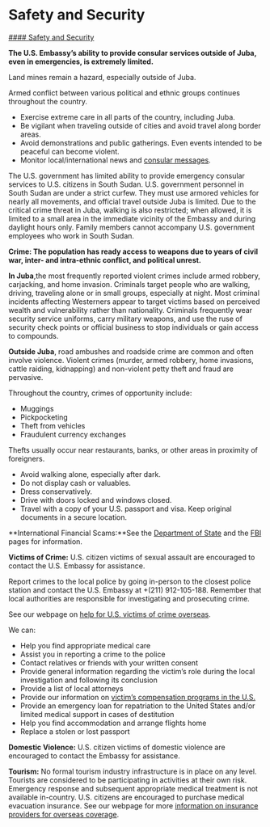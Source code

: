 # Safety and Security

[#### Safety and Security](javascript:void(0); "Safety and Security")

**The U.S. Embassy’s ability to provide consular services outside of Juba, even in emergencies, is extremely limited.**

Land mines remain a hazard, especially outside of Juba.

Armed conflict between various political and ethnic groups continues throughout the country.

* Exercise extreme care in all parts of the country, including Juba.
* Be vigilant when traveling outside of cities and avoid travel along border areas.
* Avoid demonstrations and public gatherings. Even events intended to be peaceful can become violent.
* Monitor local/international news and [consular messages](https://ss.usembassy.gov/u-s-citizen-services/security-and-travel-information/).

The U.S. government has limited ability to provide emergency consular services to U.S. citizens in South Sudan. U.S. government personnel in South Sudan are under a strict curfew. They must use armored vehicles for nearly all movements, and official travel outside Juba is limited. Due to the critical crime threat in Juba, walking is also restricted; when allowed, it is limited to a small area in the immediate vicinity of the Embassy and during daylight hours only. Family members cannot accompany U.S. government employees who work in South Sudan.

**Crime: The population has ready access to weapons due to years of civil war, inter- and intra-ethnic conflict, and political unrest.**

**In Juba**,the most frequently reported violent crimes include armed robbery, carjacking, and home invasion. Criminals target people who are walking, driving, traveling alone or in small groups, especially at night. Most criminal incidents affecting Westerners appear to target victims based on perceived wealth and vulnerability rather than nationality. Criminals frequently wear security service uniforms, carry military weapons, and use the ruse of security check points or official business to stop individuals or gain access to compounds.

**Outside Juba**, road ambushes and roadside crime are common and often involve violence. Violent crimes (murder, armed robbery, home invasions, cattle raiding, kidnapping) and non-violent petty theft and fraud are pervasive.

Throughout the country, crimes of opportunity include:

* Muggings
* Pickpocketing
* Theft from vehicles
* Fraudulent currency exchanges

Thefts usually occur near restaurants, banks, or other areas in proximity of foreigners.

* Avoid walking alone, especially after dark.
* Do not display cash or valuables.
* Dress conservatively.
* Drive with doors locked and windows closed.
* Travel with a copy of your U.S. passport and visa. Keep original documents in a secure location.

**International Financial Scams:**See the [Department of State](https://travel.state.gov/content/travel/en/international-travel/emergencies/international-financial-scams.html) and the [FBI](http://www.fbi.gov/scams-safety/fraud) pages for information.

**Victims of Crime:** U.S. citizen victims of sexual assault are encouraged to contact the U.S. Embassy for assistance.

Report crimes to the local police by going in-person to the closest police station and contact the U.S. Embassy at +(211) 912-105-188. Remember that local authorities are responsible for investigating and prosecuting crime.

See our webpage on [help for U.S. victims of crime overseas](https://travel.state.gov/content/travel/en/international-travel/emergencies/crime.html).

We can:

* Help you find appropriate medical care
* Assist you in reporting a crime to the police
* Contact relatives or friends with your written consent
* Provide general information regarding the victim’s role during the local investigation and following its conclusion
* Provide a list of local attorneys
* Provide our information on [victim’s compensation programs in the U.S.](https://travel.state.gov/content/travel/en/international-travel/emergencies/crime.html)
* Provide an emergency loan for repatriation to the United States and/or limited medical support in cases of destitution
* Help you find accommodation and arrange flights home
* Replace a stolen or lost passport

**Domestic Violence:** U.S. citizen victims of domestic violence are encouraged to contact the Embassy for assistance.

**Tourism:** No formal tourism industry infrastructure is in place on any level. Tourists are considered to be participating in activities at their own risk. Emergency response and subsequent appropriate medical treatment is not available in-country. U.S. citizens are encouraged to purchase medical evacuation insurance. See our webpage for more [information on insurance providers for overseas coverage](https://travel.state.gov/content/travel/en/international-travel/before-you-go/your-health-abroad/insurance-providers-overseas.html).